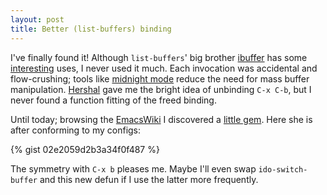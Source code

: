 ```yaml
---
layout: post
title: Better (list-buffers) binding
---
```


I've finally found it! Although `list-buffers`' big brother [ibuffer](http://www.emacswiki.org/emacs/IbufferMode) has some [interesting](https://github.com/purcell/ibuffer-vc) uses, I never used it much. Each invocation was accidental and flow-crushing; tools like [midnight mode](http://emacs-fu.blogspot.com/2010/03/cleaning-up-buffers-automatically.html) reduce the need for mass buffer manipulation. [Hershal](https://github.com/hershal) gave me the bright idea of unbinding `C-x C-b`, but I never found a function fitting of the freed binding.

Until today; browsing the [EmacsWiki](http://emacswiki.org/emacs/) I discovered a [little gem](http://emacswiki.org/emacs/InteractivelyDoThings#toc6). Here she is after conforming to my configs:

{% gist 02e2059d2b3a34f0f487 %}

The symmetry with `C-x b` pleases me. Maybe I'll even swap `ido-switch-buffer` and this new defun if I use the latter more frequently.
